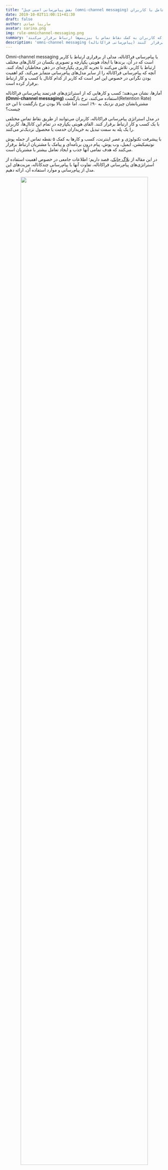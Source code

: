 ```yaml
---
title: "نقش پیام‌رسانی امنی‌ چنل (omni-channel messaging) در بهبود تعامل با کاربران"
date: 2019-10-02T11:00:11+41:30
draft: false
author: سارینا عمادی
avatar: sarina.png
img: rule-omnichannel-messaging.png
summary: 'کسب و کارهایی که از پیام‌رسانی فراکاناله استفاده میکنند، نرخ بازگشت مشتریانشان نزدیک به ۹۰٪ است که کاربران به کمک نقاط تماس با بیزینس‌ها ارتباط برقرار می‌کنند.'
description: 'omni-channel messaging (پیام‌رسانی فراکاناله) برای ایجاد ارتباط با کاربران از کانال‌های ارتباطی مختلف از جمله پوش نوتیفیکیشن، وب‌پوش، پیامک، ایمیل استفاده می‌کند و به بیزینس‌ها کمک می‌کند تا از طریق این کانال‌های ارتباطی با مشتریان تعامل بیشتری برقرار  کنند.'
---
```

Omni-channel messaging یا پیام‌رسانی فراکاناله، مدلی از برقراری ارتباط با کاربر است که در آن، برند‌ها با ایجاد هویتی یکپارچه و تصویری یکسان در کانال‌های مختلف ارتباط با کاربر، تلاش می‌کنند تا تجربه کاربری یکپارچه‌ای در ذهن مخاطبان ایجاد کنند. آنچه که پیام‌رسانی فراکاناله را از سایر مدل‌های پیام‌رسانی متمایز می‌کند، کم‌ ‌اهمیت بودن نگرانی در خصوص این امر است که کاربر از کدام کانال با کسب و کار ارتباط برقرار کرده است.

آمارها، نشان می‌دهند؛ کسب و کارهایی که از استراتژی‌های قدرتمند پیام‌رسانی فراکاناله **(Omni-channel messaging)** استفاده می‌کنند، نرخ بازگشت(Retention Rate) مشتریانشان چیزی نزدیک به ۹۰٪ است. اما علت بالا بودن نرخ بازگشت تا این حد چیست؟

در مدل استراتژی پیام‌رسانی فراکاناله، کاربران می‌توانند از طریق نقاط تماس مختلفی با یک کسب و کار ارتباط برقرار کنند. القای هویتی یکپارچه در تمام این کانال‌ها، کاربران را یک پله به سمت تبدیل به خریداران خدمت یا محصول نزدیک‌تر می‌کنند.

با پیشرفت تکنولوژی و عصر اینترنت، کسب و کارها به کمک ۵ نقطه تماس از جمله پوش نوتیفیکیشن، ایمیل، وب پوش، پیام درون برنامه‌ای و پیامک با مشتریان ارتباط برقرار می‌کنند که هدف تمامی آنها جذب و ایجاد تعامل بیشتر با مشتریان است.

در این مقاله از [بلاگ چابک](https://blog.chabok.io/)، قصد داریم؛ اطلاعات جامعی در خصوص اهمیت استفاده از استراتژی‌های پیام‌رسانی فراکاناله، تفاوت آنها با پیام‌رسانی چندکاناله، مزیت‌های این مدل از پیام‌رسانی و موارد استفاده آن، ارائه دهیم.

<p style="text-align: center;"><img width=90% src="http://uupload.ir/files/xc0t_how-is-omni-channel-messaging-help-businesses-interact-more-with-customers.gif"/></p>

## omni-channel messaging چیست؟
omni-channel messaging یکی از پیچیده‌ترین و شاید کامل‌ترین روش‌های پیام‌رسانی برای ایجاد ارتباط با مشتریان است. به بیان بهتر می‌توان گفت در omni-channel messaging کسب ‌و‌ کار‌ها، بدون در نظر گرفتن نوع کانال پیام‌رسانی با کاربران ارتباط برقرار می‌کنند. یعنی پیام‌رسان فراکاناله برای ایجاد ارتباط با کاربران از کانال‌های پیام‌رسانی مختلف استفاده می‌کنند.
در استراتژی پیام‌رسانی فراکاناله، تمام کانا‌‌ل‌های ارتباطی از جمله پوش‌ نوتیفیکیشن، ایمیل، وب‌‌پوش، پیام درون برنامه‌ای و پیامک برای ایجاد تجربه کاربری یکپارچه با یکدیگر در ارتباط هستند تا تعامل بیشتری با کاربران برقرار کنند.

فرض کنید مشتری محصولی را از طریق اپلیکیشنی انتخاب و آن را به سبد خرید اضافه کرده باشد اما به دلایل مختلف محصول را در سبد خرید ناتمام رها کرده باشد. با گذشت چند روز و به کمک کانال‌های ارتباطی، پیغامی مبنی بر خرید ناتمام به کاربر ارسال می‌شود و او رااز وجود محصول مطلع می‌سازد.  
اگر یکی از روش‌های ارسال پیام مانند نوتیفیکیشن توسط کاربر بسته شده باشد پیام‌رسان فراکاناله وظیفه دارد از طریق کانال ارتباطی (مانند پیامک، پوشنوتیفیکیشن،ایمیل) که مشتری در آن لحظه، با آن تعامل بیشتری دارد و راحت‌تر ارتباط برقرار می‌کند پیام را ارسال کند.
<p style="text-align: center;"><img width=90% src="http://uupload.ir/files/v49e_what-is-omni-channel-messaging-in-blog.chabok.io.gif"/></p>

### علت استفاده از omni-channel messaging در اپلیکیشن
در صورت استفاده درست از کانال‌های ارتباطی omni-channel می‌توانید به سادگی با کاربران خود تعامل برقرار کنید و آنها را در جهت خرید محصول هدایت نمایید. وجود omni-channel بسیار ضروری و مهم است. اگر کسب و کاری از این کانال‌های ارتباطی استفاده نکند، ممکن است دچار مشکلات زیاد از جمله از دست دادن کاربر و فروش ناتمام شود.
## تفاوت omni-channel messaging با multi-channel messaging چیست؟
در روش multi-channel messaging کاربران در کانال‌های ارتباطی مختلف قرار دارند که این کانال‌ها نیز کاملا مجزا از هم هستند و اشتراکی با هم ندارند و هر یک از کانال‌ها اهداف مشخصی نیز دارند(تعامل با مشتریان از طریق کانال‌های مختلف). اما در omni-channel messaging کسب‌ و کارها با هویت یکسان در بین کانال‌های ارتباطی مختلف وجود دارند که وظیفه آنها ایجاد یک تجربه یکپارچه برای مشتریان در تمامی کانال‌ها و انتقال پیام به تمام کاربران است. 
<p style="text-align: center;"><img width=90% src="http://uupload.ir/files/tapr_what-is-difference-between-omni-channel-messaging-and-multi-channel-messaging.gif"/></p>

<h3>
 مزایا omni-channel messaging در اپلیکیشن مارکتینگ
 </h3>
کسب و کارها با هدف تعامل بیشتر با کاربران و تبدیل آنها به مشتریان وفادار راه اندازی شده‌اند. دلایل زیادی وجود دارد که نشان می‌دهد وجود omni-channel تاثیر بسزایی در فروش کسب و کارهای مختلف دارد. اما اگر بخواهیم کمی عمیق‌تر به این موضوع بپردازیم توجه به موارد زیر توصیه می‌شود:
<ul style="text-align: justify;">
  <li> تعامل و ارتباط بیشتر با مشتریان.</li>
 <p>
 استفاده از omni-channel messaging در کسب و کار می‌تواند تاثیر زیادی در ارتباط بهتر با مشتریان بگذارد. مشتریان از توجه برند به خود احساس خوشایندی خواهند کرد.  به علت مشتری محور بودن پیام‌رسان فراکاناله کسب و کارها راحت‌تر با مشتریان ارتباط برقرار می‌کنند.
 </p>
  <li> افزایش فروش و درآمد بیشتر</li>
 <p>
  یادآوری خرید ناتمام به کمک کانال‌های ارتباطی می‌تواند تاثیر زیادی در افزایش فروش و درآمد برند شما داشته باشد. پس از خرید محصول توسط مشتری، شما می‌توانید بازخورد و نظرات زیادی دریافت کنید و در جهت بهبود کسب و کار و افزایش فروش خود از آن استفاده کنید.
 </p>
  <li> تبدیل کاربران به مشتریان بالقوه و وفادار</li>
 <p>
 برای اینکه بتوانید کاربران خود را به مشتریان وفادار تبدیل کنید لازم است پیامهایی از جمله کد تخفیف به آنان ارسال کنید تا از اپلیکیشن شما محصول را تهیه کنند اما اگر پیامی به کاربران خود ارسال نکنید، وفاداری آنها نسبت به کسب‌ و کار شما کاهش پیدا میکند و دیگر از اپلیکیشن شما خرید نمی‌کنند.
 </p>
  <li>برتری کسب و کار نسبت به سایر رقبا
  <p>
  بیزینس‌های زیادی وجود دارند که محصولات زیادی را به مشتریان عرضه می‌کنند اما یک کسب و کار وظیفه دارد امکاناتی را در اختیار کاربران قرار دهد تا آنها را نسبت به سایر رقبا مجزا سازد. به کمک omnichannel messaging می‌توانید مشتری را بیشتر با بیزینس درگیر کنید و پیام شخصی خود را به او برسانید.
  </p>
  </li>
    <li> محصولات و خدمات را در دسترس مشتریان قرار دهید.</li>
     <p>
     استراتژی omnichannel messaging به مشتریان این امکان را می‌دهد تا به راحتی به محصولات دسترسی پیدا کنند و در مورد خرید یک محصول تصمیم گیری کنند. این استراتژی امکان خرید را برای کاربران آسان می‌کند و به جای اینکه کاربران را به چند کانال متصل کند از یک کانال نیاز کاربر را پاسخ میدهد.
     </p>
</ul>
<p style="text-align: center;"><img width=90% src="http://uupload.ir/files/t1nr_benefits-omni-channel-messaging-in-applivation-marketing.gif"/></p>

### نتیجه‌گیری

هدف بیشتر کسب و کارها افزایش تعداد فروش است. کسب و کارهایی که از کانال omni-channel-messaging استفاده می‌کنند تمرکز بیشتری روی مشتری می‌گذارند تا بتوانند با آنها ارتباط بیشتر برقرار کنند و آنها را به مشتریان وفادار تبدیل کنند.